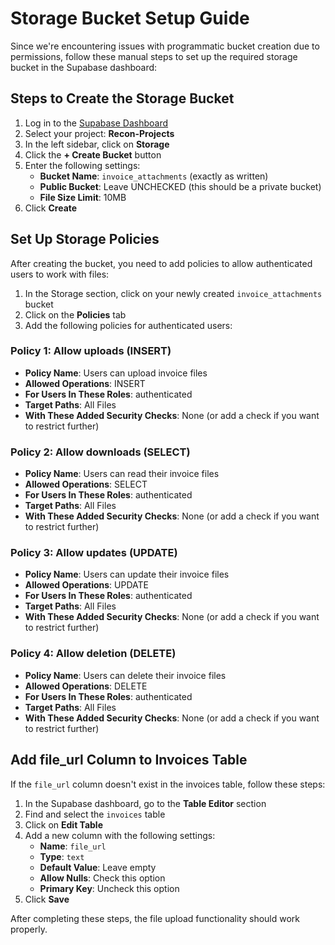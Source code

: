 # Storage Bucket Setup Guide

Since we're encountering issues with programmatic bucket creation due to permissions, follow these manual steps to set up the required storage bucket in the Supabase dashboard:

## Steps to Create the Storage Bucket

1. Log in to the [Supabase Dashboard](https://supabase.com/dashboard/)
2. Select your project: **Recon-Projects**
3. In the left sidebar, click on **Storage**
4. Click the **+ Create Bucket** button
5. Enter the following settings:
   - **Bucket Name**: `invoice_attachments` (exactly as written)
   - **Public Bucket**: Leave UNCHECKED (this should be a private bucket)
   - **File Size Limit**: 10MB
6. Click **Create**

## Set Up Storage Policies

After creating the bucket, you need to add policies to allow authenticated users to work with files:

1. In the Storage section, click on your newly created `invoice_attachments` bucket
2. Click on the **Policies** tab
3. Add the following policies for authenticated users:

### Policy 1: Allow uploads (INSERT)
- **Policy Name**: Users can upload invoice files
- **Allowed Operations**: INSERT
- **For Users In These Roles**: authenticated
- **Target Paths**: All Files
- **With These Added Security Checks**: None (or add a check if you want to restrict further)

### Policy 2: Allow downloads (SELECT)
- **Policy Name**: Users can read their invoice files
- **Allowed Operations**: SELECT
- **For Users In These Roles**: authenticated
- **Target Paths**: All Files
- **With These Added Security Checks**: None (or add a check if you want to restrict further)

### Policy 3: Allow updates (UPDATE)
- **Policy Name**: Users can update their invoice files
- **Allowed Operations**: UPDATE
- **For Users In These Roles**: authenticated
- **Target Paths**: All Files
- **With These Added Security Checks**: None (or add a check if you want to restrict further)

### Policy 4: Allow deletion (DELETE)
- **Policy Name**: Users can delete their invoice files
- **Allowed Operations**: DELETE
- **For Users In These Roles**: authenticated
- **Target Paths**: All Files
- **With These Added Security Checks**: None (or add a check if you want to restrict further)

## Add file_url Column to Invoices Table

If the `file_url` column doesn't exist in the invoices table, follow these steps:

1. In the Supabase dashboard, go to the **Table Editor** section
2. Find and select the `invoices` table
3. Click on **Edit Table**
4. Add a new column with the following settings:
   - **Name**: `file_url`
   - **Type**: `text`
   - **Default Value**: Leave empty
   - **Allow Nulls**: Check this option
   - **Primary Key**: Uncheck this option
5. Click **Save**

After completing these steps, the file upload functionality should work properly. 